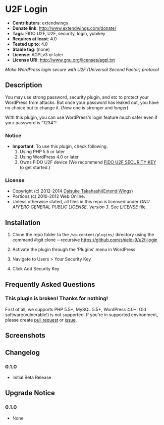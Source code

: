 # U2F Login
* **Contributors**: extendwings
* **Donate link**: http://www.extendwings.com/donate/
* **Tags**: FIDO U2F, U2F, security, login, yubikey
* **Requires at least**: 4.0
* **Tested up to**: 4.0
* **Stable tag**: (none)
* **License**: AGPLv3 or later
* **License URI**: http://www.gnu.org/licenses/agpl.txt

*Make WordPress login secure with U2F (Universal Second Factor) protocol*

## Description

You may use strong password, security plugin, and etc to protect your WordPress from attacks. But once your password has leaked out, you have no choice but to change it. (New one is stronger and *longer*)

With this plugin, you can use WordPress's login feature much safer even if your password is "1234"!

### Notice
* **Important**: To use this plugin, check following.
	1. Using PHP 5.5 or later
	2. Using WordPress 4.0 or later
	3. Owns FIDO U2F device (We recommend [FIDO U2F SECURITY KEY](https://www.yubico.com/products/yubikey-hardware/fido-u2f-security-key/) to get started.)

### License
* Copyright (c) 2012-2014 [Daisuke Takahashi(Extend Wings)](http://www.extendwings.com/)
* Portions (c) 2010-2012 Web Online.
* Unless otherwise stated, all files in this repo is licensed under *GNU AFFERO GENERAL PUBLIC LICENSE, Version 3*. See *LICENSE* file.

## Installation

1. Clone the repo folder to the `/wp-content/plugins/` directory using the command #:git clone --recursive https://github.com/shield-9/u2f-login

2. Activate the plugin through the 'Plugins' menu in WordPress
3. Navigate to Users > Your Security Key
4. Click Add Security Key

## Frequently Asked Questions

### This plugin is broken! Thanks for nothing!
First of all, we supports PHP 5.5+, MySQL 5.5+, WordPress 4.0+. Old software(vulnerable!) is not supported.
If you're in supported environment, please create [pull request](https://github.com/shield-9/u2f-login/compare/) or [issue](https://github.com/shield-9/u2f-login/issues/new).

## Screenshots

## Changelog

### 0.1.0
* Initial Beta Release

## Upgrade Notice

### 0.1.0
* None
